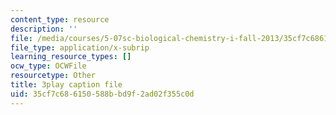 ```yaml
---
content_type: resource
description: ''
file: /media/courses/5-07sc-biological-chemistry-i-fall-2013/35cf7c686150588bbd9f2ad02f355c0d_56vQ0S2eAjw.vtt
file_type: application/x-subrip
learning_resource_types: []
ocw_type: OCWFile
resourcetype: Other
title: 3play caption file
uid: 35cf7c68-6150-588b-bd9f-2ad02f355c0d
---
```

